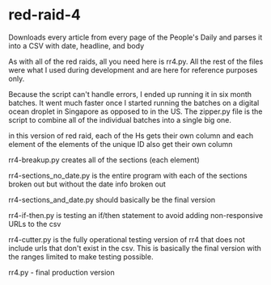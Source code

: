 # red-raid-4
Downloads every article from every page of the People's Daily and parses it into a CSV with date, headline, and body

As with all of the red raids, all you need here is rr4.py.  All the rest of the files were what I used during development and are here for reference purposes only.

Because the script can't handle errors, I ended up running it in six month batches.  It went much faster once I started running the batches on a digital ocean droplet in Singapore as opposed to in the US.  The zipper.py file is the script to combine all of the individual batches into a single big one.

in this version of red raid, each of the Hs gets their own column and each element of the elements of the unique ID also get their own column


rr4-breakup.py creates all of the sections (each element)

rr4-sections_no_date.py is the entire program with each of the sections broken out but without the date info broken out

rr4-sections_and_date.py should basically be the final version

rr4-if-then.py is testing an if/then statement to avoid adding non-responsive URLs to the csv

rr4-cutter.py is the fully operational testing version of rr4 that does not include urls that don't exist in the csv.  This is basically the final version with the ranges limited to make testing possible.

rr4.py - final production version
